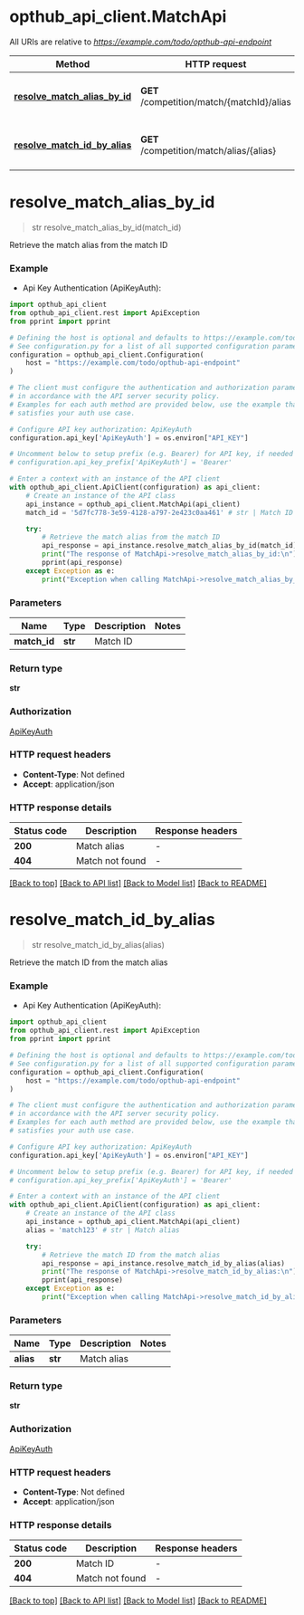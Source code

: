 # opthub_api_client.MatchApi

All URIs are relative to *https://example.com/todo/opthub-api-endpoint*

Method | HTTP request | Description
------------- | ------------- | -------------
[**resolve_match_alias_by_id**](MatchApi.md#resolve_match_alias_by_id) | **GET** /competition/match/{matchId}/alias | Retrieve the match alias from the match ID
[**resolve_match_id_by_alias**](MatchApi.md#resolve_match_id_by_alias) | **GET** /competition/match/alias/{alias} | Retrieve the match ID from the match alias


# **resolve_match_alias_by_id**
> str resolve_match_alias_by_id(match_id)

Retrieve the match alias from the match ID

### Example

* Api Key Authentication (ApiKeyAuth):

```python
import opthub_api_client
from opthub_api_client.rest import ApiException
from pprint import pprint

# Defining the host is optional and defaults to https://example.com/todo/opthub-api-endpoint
# See configuration.py for a list of all supported configuration parameters.
configuration = opthub_api_client.Configuration(
    host = "https://example.com/todo/opthub-api-endpoint"
)

# The client must configure the authentication and authorization parameters
# in accordance with the API server security policy.
# Examples for each auth method are provided below, use the example that
# satisfies your auth use case.

# Configure API key authorization: ApiKeyAuth
configuration.api_key['ApiKeyAuth'] = os.environ["API_KEY"]

# Uncomment below to setup prefix (e.g. Bearer) for API key, if needed
# configuration.api_key_prefix['ApiKeyAuth'] = 'Bearer'

# Enter a context with an instance of the API client
with opthub_api_client.ApiClient(configuration) as api_client:
    # Create an instance of the API class
    api_instance = opthub_api_client.MatchApi(api_client)
    match_id = '5d7fc778-3e59-4128-a797-2e423c0aa461' # str | Match ID

    try:
        # Retrieve the match alias from the match ID
        api_response = api_instance.resolve_match_alias_by_id(match_id)
        print("The response of MatchApi->resolve_match_alias_by_id:\n")
        pprint(api_response)
    except Exception as e:
        print("Exception when calling MatchApi->resolve_match_alias_by_id: %s\n" % e)
```



### Parameters


Name | Type | Description  | Notes
------------- | ------------- | ------------- | -------------
 **match_id** | **str**| Match ID | 

### Return type

**str**

### Authorization

[ApiKeyAuth](../README.md#ApiKeyAuth)

### HTTP request headers

 - **Content-Type**: Not defined
 - **Accept**: application/json

### HTTP response details

| Status code | Description | Response headers |
|-------------|-------------|------------------|
**200** | Match alias |  -  |
**404** | Match not found |  -  |

[[Back to top]](#) [[Back to API list]](../README.md#documentation-for-api-endpoints) [[Back to Model list]](../README.md#documentation-for-models) [[Back to README]](../README.md)

# **resolve_match_id_by_alias**
> str resolve_match_id_by_alias(alias)

Retrieve the match ID from the match alias

### Example

* Api Key Authentication (ApiKeyAuth):

```python
import opthub_api_client
from opthub_api_client.rest import ApiException
from pprint import pprint

# Defining the host is optional and defaults to https://example.com/todo/opthub-api-endpoint
# See configuration.py for a list of all supported configuration parameters.
configuration = opthub_api_client.Configuration(
    host = "https://example.com/todo/opthub-api-endpoint"
)

# The client must configure the authentication and authorization parameters
# in accordance with the API server security policy.
# Examples for each auth method are provided below, use the example that
# satisfies your auth use case.

# Configure API key authorization: ApiKeyAuth
configuration.api_key['ApiKeyAuth'] = os.environ["API_KEY"]

# Uncomment below to setup prefix (e.g. Bearer) for API key, if needed
# configuration.api_key_prefix['ApiKeyAuth'] = 'Bearer'

# Enter a context with an instance of the API client
with opthub_api_client.ApiClient(configuration) as api_client:
    # Create an instance of the API class
    api_instance = opthub_api_client.MatchApi(api_client)
    alias = 'match123' # str | Match alias

    try:
        # Retrieve the match ID from the match alias
        api_response = api_instance.resolve_match_id_by_alias(alias)
        print("The response of MatchApi->resolve_match_id_by_alias:\n")
        pprint(api_response)
    except Exception as e:
        print("Exception when calling MatchApi->resolve_match_id_by_alias: %s\n" % e)
```



### Parameters


Name | Type | Description  | Notes
------------- | ------------- | ------------- | -------------
 **alias** | **str**| Match alias | 

### Return type

**str**

### Authorization

[ApiKeyAuth](../README.md#ApiKeyAuth)

### HTTP request headers

 - **Content-Type**: Not defined
 - **Accept**: application/json

### HTTP response details

| Status code | Description | Response headers |
|-------------|-------------|------------------|
**200** | Match ID |  -  |
**404** | Match not found |  -  |

[[Back to top]](#) [[Back to API list]](../README.md#documentation-for-api-endpoints) [[Back to Model list]](../README.md#documentation-for-models) [[Back to README]](../README.md)

